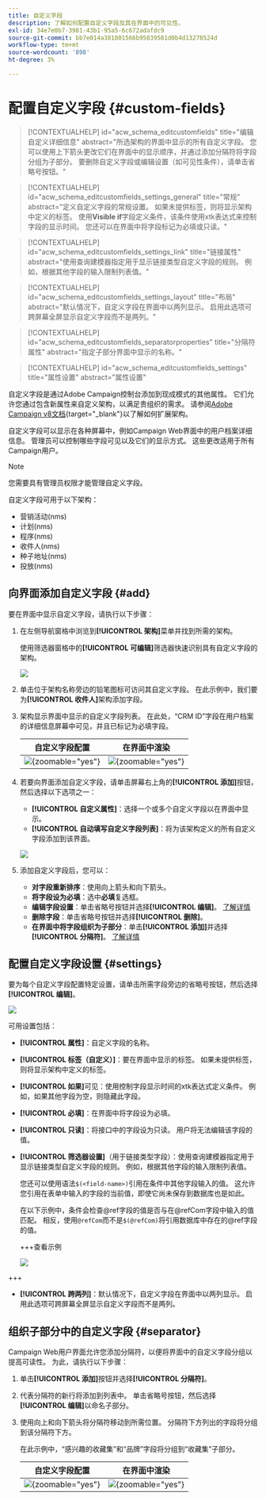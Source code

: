 ```yaml
---
title: 自定义字段
description: 了解如何配置自定义字段及其在界面中的可见性。
exl-id: 34e7e0b7-3981-43b1-95a5-6c672adafdc9
source-git-commit: bb7e014a381801566b95839581d0b4d13278524d
workflow-type: tm+mt
source-wordcount: '898'
ht-degree: 3%

---
```



# 配置自定义字段 {#custom-fields}

>[!CONTEXTUALHELP]
>id="acw_schema_editcustomfields"
>title="编辑自定义详细信息"
>abstract="所选架构的界面中显示的所有自定义字段。 您可以使用上下箭头更改它们在界面中的显示顺序，并通过添加分隔符将字段分组为子部分。 要删除自定义字段或编辑设置（如可见性条件），请单击省略号按钮。"

>[!CONTEXTUALHELP]
>id="acw_schema_editcustomfields_settings_general"
>title="常规"
>abstract="定义自定义字段的常规设置。 如果未提供标签，则将显示架构中定义的标签。 使用&#x200B;**Visible if**&#x200B;字段定义条件，该条件使用xtk表达式来控制字段的显示时间。 您还可以在界面中将字段标记为必填或只读。"

>[!CONTEXTUALHELP]
>id="acw_schema_editcustomfields_settings_link"
>title="链接属性"
>abstract="使用查询建模器指定用于显示链接类型自定义字段的规则。 例如，根据其他字段的输入限制列表值。"

>[!CONTEXTUALHELP]
>id="acw_schema_editcustomfields_settings_layout"
>title="布局"
>abstract="默认情况下，自定义字段在界面中以两列显示。 启用此选项可跨屏幕全屏显示自定义字段而不是两列。"

>[!CONTEXTUALHELP]
>id="acw_schema_editcustomfields_separatorproperties"
>title="分隔符属性"
>abstract="指定子部分界面中显示的名称。"

<!-- NOT USED IN THE UI?-->
>[!CONTEXTUALHELP]
>id="acw_schema_editcustomfields_settings"
>title="属性设置"
>abstract="属性设置"

自定义字段是通过Adobe Campaign控制台添加到现成模式的其他属性。 它们允许您通过包含新属性来自定义架构，以满足贵组织的需求。 请参阅[Adobe Campaign v8文档](https://experienceleague.adobe.com/docs/campaign/campaign-v8/developer/shemas-forms/extend-schema.html){target="_blank"}以了解如何扩展架构。

自定义字段可以显示在各种屏幕中，例如Campaign Web界面中的用户档案详细信息。 管理员可以控制哪些字段可见以及它们的显示方式。 这些更改适用于所有Campaign用户。

>[!NOTE]
>
>您需要具有管理员权限才能管理自定义字段。

自定义字段可用于以下架构：

* 营销活动(nms)
* 计划(nms)
* 程序(nms)
* 收件人(nms)
* 种子地址(nms)
* 投放(nms)

## 向界面添加自定义字段 {#add}

要在界面中显示自定义字段，请执行以下步骤：

1. 在左侧导航窗格中浏览到&#x200B;**[!UICONTROL 架构]**&#x200B;菜单并找到所需的架构。

   使用筛选器窗格中的&#x200B;**[!UICONTROL 可编辑]**&#x200B;筛选器快速识别具有自定义字段的架构。

   ![](assets/custom-fields-list.png)

1. 单击位于架构名称旁边的铅笔图标可访问其自定义字段。 在此示例中，我们要为&#x200B;**[!UICONTROL 收件人]**&#x200B;架构添加字段。

1. 架构显示界面中显示的自定义字段列表。 在此处，“CRM ID”字段在用户档案的详细信息屏幕中可见，并且已标记为必填字段。

   | 自定义字段配置 | 在界面中渲染 |
   |  ---  |  ---  |
   | ![](assets/custom-fields-detail.png){zoomable="yes"} | ![](assets/custom-fields-detail-crm.png){zoomable="yes"} |

1. 若要向界面添加自定义字段，请单击屏幕右上角的&#x200B;**[!UICONTROL 添加]**&#x200B;按钮，然后选择以下选项之一：

   * **[!UICONTROL 自定义属性]**：选择一个或多个自定义字段以在界面中显示。
   * **[!UICONTROL 自动填写自定义字段列表]**：将为该架构定义的所有自定义字段添加到该界面。

   ![](assets/custom-fields-add.png)

1. 添加自定义字段后，您可以：

   * **对字段重新排序**：使用向上箭头和向下箭头。
   * **将字段设为必填**：选中&#x200B;**必填**&#x200B;复选框。
   * **编辑字段设置**：单击省略号按钮并选择&#x200B;**[!UICONTROL 编辑]**。 [了解详情](#settings)
   * **删除字段**：单击省略号按钮并选择&#x200B;**[!UICONTROL 删除]**。
   * **在界面中将字段组织为子部分**：单击&#x200B;**[!UICONTROL 添加]**&#x200B;并选择&#x200B;**[!UICONTROL 分隔符]**。 [了解详情](#separator)

## 配置自定义字段设置 {#settings}

要为每个自定义字段配置特定设置，请单击所需字段旁边的省略号按钮，然后选择&#x200B;**[!UICONTROL 编辑]**。

![](assets/custom-fields-settings.png)

可用设置包括：

* **[!UICONTROL 属性]**：自定义字段的名称。
* **[!UICONTROL 标签（自定义）]**：要在界面中显示的标签。 如果未提供标签，则将显示架构中定义的标签。
* **[!UICONTROL 如果]**&#x200B;可见：使用控制字段显示时间的xtk表达式定义条件。 例如，如果其他字段为空，则隐藏此字段。
* **[!UICONTROL 必填]**：在界面中将字段设为必填。
* **[!UICONTROL 只读]**：将接口中的字段设为只读。 用户将无法编辑该字段的值。
* **[!UICONTROL 筛选器设置]**（用于链接类型字段）：使用查询建模器指定用于显示链接类型自定义字段的规则。 例如，根据其他字段的输入限制列表值。

  您还可以使用语法`$(<field-name>)`引用在条件中其他字段输入的值。 这允许您引用在表单中输入的字段的当前值，即使它尚未保存到数据库也是如此。

  在以下示例中，条件会检查@ref字段的值是否与在@refCom字段中输入的值匹配。 相反，使用`@refCom`而不是`$(@refCom)`将引用数据库中存在的@ref字段的值。

  +++查看示例

  ![](assets/custom-fields-ref.png)

+++

* **[!UICONTROL 跨两列]**：默认情况下，自定义字段在界面中以两列显示。 启用此选项可跨屏幕全屏显示自定义字段而不是两列。

## 组织子部分中的自定义字段 {#separator}

Campaign Web用户界面允许您添加分隔符，以便将界面中的自定义字段分组以提高可读性。 为此，请执行以下步骤：

1. 单击&#x200B;**[!UICONTROL 添加]**&#x200B;按钮并选择&#x200B;**[!UICONTROL 分隔符]**。

1. 代表分隔符的新行将添加到列表中。 单击省略号按钮，然后选择&#x200B;**[!UICONTROL 编辑]**&#x200B;以命名子部分。

1. 使用向上和向下箭头将分隔符移动到所需位置。 分隔符下方列出的字段将分组到该分隔符下方。

   在此示例中，“感兴趣的收藏集”和“品牌”字段将分组到“收藏集”子部分。

   | 自定义字段配置 | 在界面中渲染 |
   |  ---  |  ---  |
   | ![](assets/custom-fields-separator.png){zoomable="yes"} | ![](assets/custom-fields-section.png){zoomable="yes"} |
